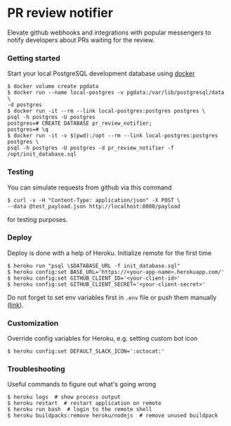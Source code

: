# PR review notifier

Elevate github webhooks and integrations with popular messengers to notify 
developers about PRs waiting for the review.

### Getting started

Start your local PostgreSQL development database using 
[docker](https://www.docker.com/)
```
$ docker volume create pgdata
$ docker run --name local-postgres -v pgdata:/var/lib/postgresql/data \
-d postgres
$ docker run -it --rm --link local-postgres:postgres postgres \
psql -h postgres -U postgres
postgres=# CREATE DATABASE pr_review_notifier;
postgres=# \q
$ docker run -it -v $(pwd):/opt --rm --link local-postgres:postgres postgres \
psql -h postgres -U postgres -d pr_review_notifier -f /opt/init_database.sql
```

### Testing

You can simulate requests from github via this command
```
$ curl -v -H "Content-Type: application/json" -X POST \
--data @test_payload.json http://localhost:8080/payload
```

for testing purposes.

### Deploy

Deploy is done with a help of Heroku.
Initialize remote for the first time
```
$ heroku run "psql \$DATABASE_URL -f init_database.sql"
$ heroku config:set BASE_URL='https://<your-app-name>.herokuapp.com/'
$ heroku config:set GITHUB_CLIENT_ID='<your-client-id>'
$ heroku config:set GITHUB_CLIENT_SECRET='<your-client-secret>'
```

Do not forget to set env variables first in `.env` file or push them manually 
([link](https://devcenter.heroku.com/articles/config-vars#setting-up-config-vars-for-a-deployed-application)).

### Customization

Override config variables for Heroku, e.g. setting custom bot icon
```
$ heroku config:set DEFAULT_SLACK_ICON=':octocat:'
```

### Troubleshooting

Useful commands to figure out what's going wrong
```
$ heroku logs  # show process output
$ heroku restart  # restart application on remote
$ heroku run bash  # login to the remote shell
$ heroku buildpacks:remove heroku/nodejs  # remove unused buildpack
```
